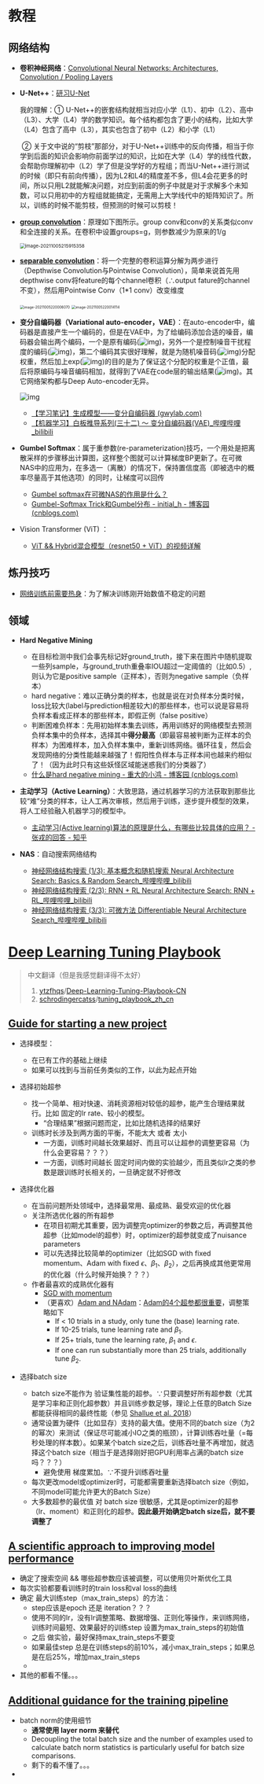 # 教程

## 网络结构

- **卷积神经网络**：[Convolutional Neural Networks: Architectures, Convolution / Pooling Layers](https://cs231n.github.io/convolutional-networks/)

- **U-Net++**：[研习U-Net](https://zhuanlan.zhihu.com/p/44958351)

    我的理解：① U-Net++的嵌套结构就相当对应小学（L1）、初中（L2）、高中（L3）、大学（L4）学的数学知识。每个结构都包含了更小的结构，比如大学（L4）包含了高中（L3），其实也包含了初中（L2）和小学（L1）

    ​				② 关于文中说的“剪枝”那部分，对于U-Net++训练中的反向传播，相当于你学到后面的知识会影响你前面学过的知识，比如在大学（L4）学的线性代数，会帮助你理解初中（L2）学了但是没学好的方程组；而当U-Net++进行测试的时候（即只有前向传播），因为L2和L4的精度差不多，但L4会花更多的时间，所以只用L2就能解决问题，对应到前面的例子中就是对于求解多个未知数，可以只用初中的方程组就能搞定，无需用上大学线代中的矩阵知识了。所以，训练的时候不能剪枝，但预测的时候可以剪枝！

- [**group convolution**](https://zhuanlan.zhihu.com/p/65377955)：原理如下图所示。group conv和conv的关系类似conv和全连接的关系。在卷积中设置groups=g，则参数减少为原来的1/g

  <img src="images/image-20211005215915358.png" alt="image-20211005215915358" style="zoom:67%;" />

- [**separable convolution**](https://yinguobing.com/separable-convolution/)：将一个完整的卷积运算分解为两步进行（Depthwise Convolution与Pointwise Convolution），简单来说首先用depthwise conv将feature的每个channel卷积（∴output fature的channel不变），然后用Pointwise Conv（1*1 conv）改变维度

  <img src="images/image-20211005220006070.png" alt="image-20211005220006070" style="zoom:50%;" />

  <img src="images/image-20211005220014114.png" alt="image-20211005220014114" style="zoom:50%;" />

- **变分自编码器（Variational auto-encoder，VAE）**：在auto-encoder中，编码器是直接产生一个编码的，但是在VAE中，为了给编码添加合适的噪音，编码器会输出两个编码，一个是原有编码(![img](images/image012.png))，另外一个是控制噪音干扰程度的编码(![img](images/image013.png))，第二个编码其实很好理解，就是为随机噪音码(![img](images/image014.png))分配权重，然后加上exp(![img](images/image015.png))的目的是为了保证这个分配的权重是个正值，最后将原编码与噪音编码相加，就得到了VAE在code层的输出结果(![img](images/image016.png))。其它网络架构都与Deep Auto-encoder无异。

  ![img](images/image011.jpg)

  - [【学习笔记】生成模型——变分自编码器 (gwylab.com)](http://www.gwylab.com/note-vae.html)
  - [【机器学习】白板推导系列(三十二) ～ 变分自编码器(VAE)_哔哩哔哩_bilibili](https://www.bilibili.com/video/BV15E411w7Pz)

- **Gumbel Softmax**：属于重参数(re-parameterization)技巧，一个用处是把离散采样的步骤移出计算图，这样整个图就可以计算梯度BP更新了。在可微NAS中的应用为，在多选一（离散）的情况下，保持置信度高（即被选中的概率尽量高于其他选项）的同时，让梯度可以回传

  - [Gumbel softmax在可微NAS的作用是什么？](https://www.cnblogs.com/marsggbo/p/13227992.html)
  - [Gumbel-Softmax Trick和Gumbel分布 - initial_h - 博客园 (cnblogs.com)](https://www.cnblogs.com/initial-h/p/9468974.html#二、gumbel分布采样效果)

- Vision Transformer (ViT) ：

    - [ViT && Hybrid混合模型（resnet50 + ViT）的视频详解](https://www.bilibili.com/video/BV1Jh411Y7WQ)

## 炼丹技巧

- [网络训练前需要热身](https://www.bilibili.com/video/BV1sd4y1b72w)：为了解决训练刚开始数值不稳定的问题

## 领域

- **Hard Negative Mining**
    - 在目标检测中我们会事先标记好ground_truth，接下来在图片中随机提取一些列sample，与ground_truth重叠率IOU超过一定阈值的（比如0.5）, 则认为它是positive sample（正样本），否则为negative sample（负样本）
    - hard negative：难以正确分类的样本，也就是说在对负样本分类时候，loss比较大(label与prediction相差较大)的那些样本，也可以说是容易将负样本看成正样本的那些样本，即假正例（false positive）
    - 判断困难负样本：先用初始样本集去训练，再用训练好的网络模型去预测负样本集中的负样本，选择其中**得分最高**（即最容易被判断为正样本的负样本）为困难样本，加入负样本集中，重新训练网络。循环往复，然后会发现网络的分类性能越来越强了！假阳性负样本与正样本间也越来约相似了！（因为此时只有这些妖怪区域能迷惑我们的分类器了）
    - [什么是hard negative mining - 重大的小鸿 - 博客园 (cnblogs.com)](https://www.cnblogs.com/elitphil/p/12714479.html)
- **主动学习（Active Learning）**：大致思路，通过机器学习的方法获取到那些比较“难”分类的样本，让人工再次审核，然后用于训练，逐步提升模型的效果，将人工经验融入机器学习的模型中。

    - [主动学习(Active learning)算法的原理是什么，有哪些比较具体的应用？ - 张戎的回答 - 知乎](https://www.zhihu.com/question/265479171/answer/1474978784) 
- **NAS**：自动搜索网络结构
    - [神经网络结构搜索 (1/3): 基本概念和随机搜索 Neural Architecture Search: Basics & Random Search_哔哩哔哩_bilibili](https://www.bilibili.com/video/BV14q4y177gQ)
    - [神经网络结构搜索 (2/3): RNN + RL Neural Architecture Search: RNN + RL_哔哩哔哩_bilibili](https://www.bilibili.com/video/BV15K4y1A7hq)
    - [神经网络结构搜索 (3/3): 可微方法 Differentiable Neural Architecture Search_哔哩哔哩_bilibili](https://www.bilibili.com/video/BV1C64y127Fv)

## 

# [Deep Learning Tuning Playbook](https://github.com/google-research/tuning_playbook/blob/main/README.md#deep-learning-tuning-playbook)

> 中文翻译（但是我感觉翻译得不太好）
>
> 1. [ytzfhqs](https://github.com/ytzfhqs)/[Deep-Learning-Tuning-Playbook-CN](https://github.com/ytzfhqs/Deep-Learning-Tuning-Playbook-CN)
> 2. [schrodingercatss](https://github.com/schrodingercatss)/[tuning_playbook_zh_cn](https://github.com/schrodingercatss/tuning_playbook_zh_cn)

## [Guide for starting a new project](https://github.com/google-research/tuning_playbook/blob/main/README.md#guide-for-starting-a-new-project)

- 选择模型：
    - 在已有工作的基础上继续
    - 如果可以找到与当前任务类似的工作，以此为起点开始

- 选择初始超参
    - 找一个简单、相对快速、消耗资源相对较低的超参，能产生合理结果就行。比如 固定的lr rate、较小的模型。
        - “合理结果”根据问题而定，比如比随机选择的结果好
    - 训练时长涉及到两方面的平衡，不能太大 或者 太小
        - 一方面，训练时间越长效果越好、而且可以让超参的调整更容易（为什么会更容易？？？）
        - 一方面，训练时间越长 固定时间内做的实验越少，而且类似lr之类的参数是跟训练时长相关的，一旦确定就不好修改
- 选择优化器
    - 在当前问题所处领域中，选择最常用、最成熟、最受欢迎的优化器
    - 关注所选优化器的所有超参
        - 在项目初期尤其重要，因为调整完optimizer的参数之后，再调整其他超参（比如model的超参）时，optimizer的超参就变成了nuisance parameters
        - 可以先选择比较简单的optimizer（比如SGD with fixed momentum、Adam with fixed $\epsilon$、$\beta_{1}$、$\beta_{2}$），之后再换成其他更常用的优化器（什么时候开始换？？？）
    - 作者最喜欢的成熟优化器有
        - [SGD with momentum](https://github.com/google-research/tuning_playbook/blob/main/README.md#what-are-the-update-rules-for-all-the-popular-optimization-algorithms)
        - （更喜欢）[Adam and NAdam](https://github.com/google-research/tuning_playbook/blob/main/README.md#what-are-the-update-rules-for-all-the-popular-optimization-algorithms)：[Adam的4个超参都很重要](https://arxiv.org/abs/1910.05446)，调整策略如下
            - If < 10 trials in a study, only tune the (base) learning rate.
            - If 10-25 trials, tune learning rate and $\beta_{1}$.
            - If 25+ trials, tune the learning rate, $\beta_{1}$ and $\epsilon$.
            - If one can run substantially more than 25 trials, additionally tune $\beta_{2}$.
- 选择batch size
    - batch size不能作为 验证集性能的超参。∵只要调整好所有超参数（尤其是学习率和正则化超参数）并且训练步数足够，理论上任意的Batch Size都能获得相同的最终性能（参见 [Shallue et al. 2018](https://arxiv.org/abs/1811.03600)） 
    - 通常设置为硬件（比如显存）支持的最大值。使用不同的batch size（为2的幂次）来测试（保证尽可能减小IO之类的瓶颈），计算训练吞吐量（=每秒处理的样本数）。如果某个batch size之后，训练吞吐量不再增加，就选择这个batch size（相当于是选择刚好把GPU利用率占满的batch size吗？？？）
        - 避免使用 梯度累加。∵不提升训练吞吐量
    - 每次更改model或optimizer时，可能都需要重新选择batch size（例如，不同model可能允许更大的Batch Size）
    - 大多数超参的最优值 对 batch size 很敏感，尤其是optimizer的超参（lr、moment）和正则化的超参。**因此最开始确定batch size后，就不要调整了**

## [A scientific approach to improving model performance](https://github.com/google-research/tuning_playbook/blob/main/README.md#a-scientific-approach-to-improving-model-performance)

- 确定了搜索空间 && 哪些超参数应该被调整，可以使用贝叶斯优化工具
- 每次实验都要看训练时的train loss和val loss的曲线
- 确定 最大训练step（max_train_steps）的方法：
    - step应该是epoch 还是 iteration？？？
    - 使用不同的lr，没有lr调整策略、数据增强、正则化等操作，来训练网络，训练时间最短、效果最好的训练step 设置为max_train_steps的初始值
    - 之后 做实验，最好保持max_train_steps不要变
    - 如果最佳step 总是在训练steps的前10%，减小max_train_steps；如果总是在后25%，增加max_train_steps
    - 
- 其他的都看不懂。。。

## [Additional guidance for the training pipeline](https://github.com/google-research/tuning_playbook/blob/main/README.md#Additional-guidance-for-the-training-pipeline)

- batch norm的使用细节
    - **通常使用 layer norm 来替代**
    - Decoupling the total batch size and the number of examples used to calculate batch norm statistics is particularly useful for batch size comparisons.
    - 剩下的看不懂了。。。
- 

